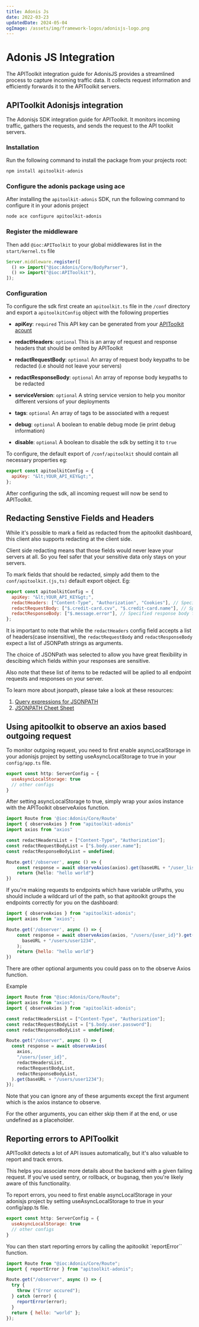 ```yaml
---
title: Adonis Js
date: 2022-03-23
updatedDate: 2024-05-04
ogImage: /assets/img/framework-logos/adonisjs-logo.png
---
```


# Adonis JS Integration

The APIToolkit integration guide for AdonisJS provides a streamlined process to
capture incoming traffic data. It collects request information and efficiently
forwards it to the APIToolkit servers.

## APIToolkit Adonisjs integration

The Adonisjs SDK integration guide for APIToolkit. It monitors incoming traffic,
gathers the requests, and sends the request to the API toolkit servers.

### Installation

Run the following command to install the package from your projects root:

```sh
npm install apitoolkit-adonis
```

### Configure the adonis package using ace

After installing the `apitoolkit-adonis` SDK, run the following command to
configure it in your adonis project

```bash
node ace configure apitoolkit-adonis
```

### Register the middleware

Then add `@ioc:APIToolkit` to your global middlewares list in the
`start/kernel.ts` file

```js
Server.middleware.register([
  () => import("@ioc:Adonis/Core/BodyParser"),
  () => import("@ioc:APIToolkit"),
]);
```

### Configuration

To configure the sdk first create an `apitoolkit.ts` file in the `/conf`
directory and export a `apitoolkitConfig` object with the following properties

- **apiKey**: `required` This API key can be generated from your
  [APIToolkit acount](https://app.apitoolkit.io)
  
- **redactHeaders**: `optional` This is an array of request and response headers
  that should be omited by APIToolkit
  
- **redactRequestBody**: `optional` An array of request body keypaths to be
  redacted (i.e should not leave your servers)
  
- **redactResponseBody**: `optional` An array of reponse body keypaths to be
  redacted
  
- **serviceVersion**: `optional` A string service version to help you monitor
  different versions of your deployments
  
- **tags**: `optional` An array of tags to be associated with a request
  
- **debug**: `optional` A boolean to enable debug mode (ie print debug
  information)
  
- **disable**: `optional` A boolean to disable the sdk by setting it to `true`

To configure, the default export of `/conf/apitoolkit` should contain all
necessary properties eg:

```js
export const apitoolkitConfig = {
  apiKey: "&lt;YOUR_API_KEY&gt;",
};
```

After configuring the sdk, all incoming request will now be send to APIToolkit.

## Redacting Senstive Fields and Headers

While it's possible to mark a field as redacted from the apitoolkit dashboard,
this client also supports redacting at the client side.

Client side redacting
means that those fields would never leave your servers at all. So you feel safer
that your sensitive data only stays on your servers.

To mark fields that should be redacted, simply add them to the
`conf/apitoolkit.(js,ts)` default export object. Eg:

```js
export const apitoolkitConfig = {
  apiKey: "&lt;YOUR_API_KEY&gt;",
  redactHeaders: ["Content-Type", "Authorization", "Cookies"], // Specified headers will be redacted
  redactRequestBody: ["$.credit-card.cvv", "$.credit-card.name"], // Specified request bodies fields will be redacted
  redactResponseBody: ["$.message.error"], // Specified response body fields will be redacted
};
```

It is important to note that while the `redactHeaders` config field accepts a
list of headers(case insensitive), the `redactRequestBody` and
`redactResponseBody` expect a list of JSONPath strings as arguments.

The choice of JSONPath was selected to allow you have great flexibility in
descibing which fields within your responses are sensitive.

Also note that these list of items to be redacted will be aplied to all endpoint requests and
responses on your server.

To learn more about jsonpath, please take a look at these resources:

1. [Query expressions for JSONPATH](https://ietf-wg-jsonpath.github.io/draft-ietf-jsonpath-base/draft-ietf-jsonpath-base.html)
2. [JSONPATH Cheet Sheet](https://lzone.de/cheat-sheet/JSONPath)

## Using apitoolkit to observe an axios based outgoing request

To monitor outgoing request, you need to first enable asyncLocalStorage in your adonisjs project by setting useAsyncLocalStorage to true in your `config/app.ts` file.

```js
export const http: ServerConfig = {
  useAsyncLocalStorage: true
  // other configs
}
```

After setting asyncLocalStorage to true, simply wrap your axios instance with the APIToolkit observeAxios function.

```ts
import Route from '@ioc:Adonis/Core/Route'
import { observeAxios } from "apitoolkit-adonis"
import axios from "axios"

const redactHeadersList = ["Content-Type", "Authorization"];
const redactRequestBodyList = ["$.body.user.name"];
const redactResponseBodyList = undefined;

Route.get('/observer', async () => {
    const response = await observeAxios(axios).get(baseURL + "/user_list/active");
    return {hello: "hello world"}
})
```

If you're making requests to endpoints which have variable urlPaths, you should
include a wildcard url of the path, so that apitoolkit groups the endpoints
correctly for you on the dashboard:

```js
import { observeAxios } from "apitoolkit-adonis";
import axios from "axios";

Route.get('/observer', async () => {
    const response = await observeAxios(axios, "/users/{user_id}").get(
      baseURL + "/users/user1234",
    );
    return {hello: "hello world"}
})
```

There are other optional arguments you could pass on to the observe Axios
function.

Example

```js
import Route from "@ioc:Adonis/Core/Route";
import axios from "axios";
import { observeAxios } from "apitoolkit-adonis";

const redactHeadersList = ["Content-Type", "Authorization"];
const redactRequestBodyList = ["$.body.user.password"];
const redactResponseBodyList = undefined;

Route.get("/observer", async () => {
  const response = await observeAxios(
    axios,
    "/users/{user_id}",
    redactHeadersList,
    redactRequestBodyList,
    redactResponseBodyList,
  ).get(baseURL + "/users/user1234");
});
```

Note that you can ignore any of these arguments except the first argument which is the axios instance to observe.

For the other arguments, you can either skip them if at the end, or use undefined as a placeholder.

## Reporting errors to APIToolkit

APIToolkit detects a lot of API issues automatically, but it's also valuable to report and track errors.

This helps you associate more details about the backend with a given failing request. If you've used sentry, or rollback, or bugsnag, then you're likely aware of this functionality.

To report errors, you need to first enable asyncLocalStorage in your adonisjs project by setting useAsyncLocalStorage to true in your config/app.ts file.

```js
export const http: ServerConfig = {
  useAsyncLocalStorage: true
  // other configs
}
```

You can then start reporting errors by calling the apitoolkit `reportError`` function.

```js
import Route from "@ioc:Adonis/Core/Route";
import { reportError } from "apitoolkit-adonis";

Route.get("/observer", async () => {
  try {
    throw ("Error occured");
  } catch (error) {
    reportError(error);
  }
  return { hello: "world" };
});
```
